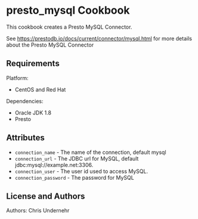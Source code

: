 presto_mysql Cookbook
===============
This cookbook creates a Presto MySQL Connector.

See https://prestodb.io/docs/current/connector/mysql.html for more details about the Presto MySQL Connector

Requirements
------------
Platform:

* CentOS and Red Hat

Dependencies:

* Oracle JDK 1.8
* Presto


Attributes
----------
* `connection_name` - The name of the connection, default mysql
* `connection_url` - The JDBC url for MySQL, default jdbc:mysql://example.net:3306.
* `connection_user` - The user id used to access MySQL.
* `connection_password` - The password for MySQL

License and Authors
-------------------
Authors:
Chris Undernehr
